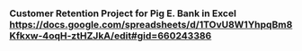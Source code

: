 ### Customer Retention Project for Pig E. Bank in Excel https://docs.google.com/spreadsheets/d/1TOvU8W1YhpqBm8Kfkxw-4oqH-ztHZJkA/edit#gid=660243386
